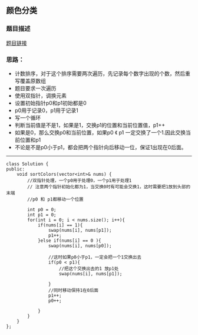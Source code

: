 ## 颜色分类


### 题目描述


[题目链接](https://leetcode.cn/problems/sort-colors/solutions/437968/yan-se-fen-lei-by-leetcode-solution/)

### 思路：
  - 计数排序，对于这个排序需要两次遍历，先记录每个数字出现的个数，然后重写覆盖原数组
  - 题目要求一次遍历
  - 使用双指针，调换元素
  - 设置初始指针p0和p1初始都是0
  - p0用于记录0，p1用于记录1
  - 写一个循环
  - 判断当前值是不是1，如果是1，交换p1的位置和当前位置值，p1++
  - 如果是0，那么交换p0和当前位置，如果p0 《 p1 一定交换了一个1.因此交换当前位置和p1
  - 不论是不是p0小于p1，都会把两个指针向后移动一位，保证1出现在0后面。

---

```
class Solution {
public:
    void sortColors(vector<int>& nums) {
        //双指针处理，一个p0用于处理0，一个p1用于处理1
        // 注意两个指针初始化都为1，当交换0时有可能会交换1，这时需要把1放到头部的末端
        //p0 和 p1都移动一个位置

        int p0 = 0;
        int p1 = 0;
        for(int i = 0; i < nums.size(); i++){
            if(nums[i] == 1){
                swap(nums[i], nums[p1]);
                p1++;
            }else if(nums[i] == 0 ){
                swap(nums[i], nums[p0]);
                
                //这时如果p0小于p1，一定会把一个1交换出去
                if(p0 < p1){
                    //把这个交换出去的1 放p1处
                    swap(nums[i], nums[p1]);
                    
                }
                //同时移动保持1在0后面
                p1++;
                p0++;
                
            }
        }
    }
};
```
    
  
